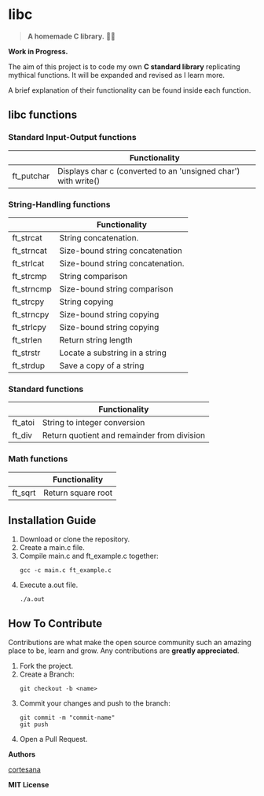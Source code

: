 # libc

>  **A homemade C library.** :wrench::pineapple:


**Work in Progress.**

The aim of this project is to code my own **C standard library** replicating mythical functions. It will be expanded and revised as I learn more.

A brief explanation of their functionality can be found inside each function.
  

## libc functions
### Standard Input-Output functions

|                                           |Functionality|
|-------------------|--------------------|
|ft_putchar| Displays char c (converted to an 'unsigned char') with write()|

### String-Handling functions
|                                           |Functionality|
|-------------------|--------------------|
|ft_strcat|String concatenation.|
|ft_strncat|Size-bound string concatenation|
|ft_strlcat|Size-bound string concatenation.|
|ft_strcmp|String comparison|
|ft_strncmp|Size-bound string comparison|
|ft_strcpy|String copying|
|ft_strncpy|Size-bound string copying|
|ft_strlcpy|Size-bound string copying|
|ft_strlen|Return string length|
|ft_strstr|Locate a substring in a string|
|ft_strdup|Save a copy of a string|

### Standard functions
|                                           |Functionality|
|-------------------|--------------------|
|ft_atoi|String to integer conversion|
|ft_div|Return quotient and remainder from division|

### Math functions
|                                           |Functionality|
|-------------------|--------------------|
|ft_sqrt|Return square root|

## Installation Guide

1. Download or clone the repository.
2. Create a main.c file.
3. Compile main.c and ft_example.c together:
    ```
    gcc -c main.c ft_example.c
    ```
4. Execute a.out file.
    ```
    ./a.out
    ```

## How To Contribute

Contributions are what make the open source community such an amazing place to be, learn and grow. Any contributions are **greatly appreciated**.
1. Fork the project.
2. Create a Branch:
    ```
    git checkout -b <name>
    ```
3. Commit your changes and push to the branch:
    ```
    git commit -m "commit-name"
    git push
    ```
5. Open a Pull Request.
    
**Authors**

[cortesana](https://twitter.com/cortesana_dev)

**MIT License**
